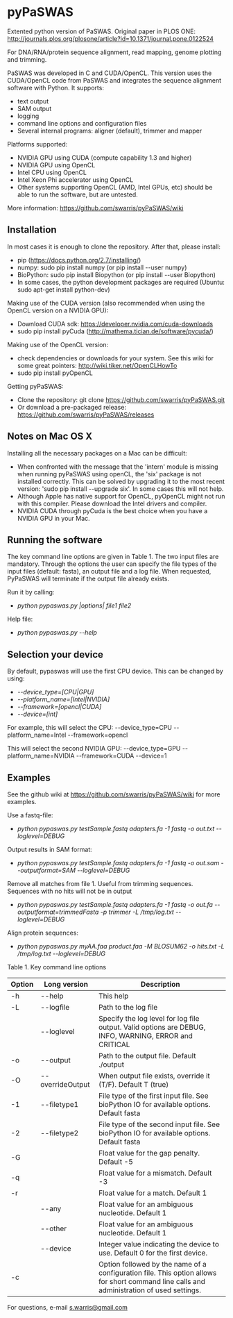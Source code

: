 pyPaSWAS
========

Extented python version of PaSWAS. Original paper in PLOS ONE: http://journals.plos.org/plosone/article?id=10.1371/journal.pone.0122524

For DNA/RNA/protein sequence alignment, read mapping, genome plotting and trimming.

PaSWAS was developed in C and CUDA/OpenCL. This version uses the CUDA/OpenCL code from PaSWAS and integrates the sequence alignment software with Python. It supports:
- text output
- SAM output
- logging
- command line options and configuration files
- Several internal programs: aligner (default), trimmer and mapper

Platforms supported:
- NVIDIA GPU using CUDA (compute capability 1.3 and higher) 
- NVIDIA GPU using OpenCL
- Intel CPU using OpenCL
- Intel Xeon Phi accelerator using OpenCL
- Other systems supporting OpenCL (AMD, Intel GPUs, etc) should be able to run the software, but are untested.

More information: https://github.com/swarris/pyPaSWAS/wiki

Installation
------------
In most cases it is enough to clone the repository. After that, please install:
- pip (https://docs.python.org/2.7/installing/)
- numpy: sudo pip install numpy (or pip install --user numpy)
- BioPython: sudo pip install Biopython (or pip install --user Biopython)
- In some cases, the python development packages are required (Ubuntu: sudo apt-get install python-dev) 

Making use of the CUDA version (also recommended when using the OpenCL version on a NVIDIA GPU):
- Download CUDA sdk: https://developer.nvidia.com/cuda-downloads
- sudo pip install pyCuda (http://mathema.tician.de/software/pycuda/)

Making use of the OpenCL version:
- check dependencies or downloads for your system. See this wiki for some great pointers: http://wiki.tiker.net/OpenCLHowTo
- sudo pip install pyOpenCL

Getting pyPaSWAS:
- Clone the repository: git clone https://github.com/swarris/pyPaSWAS.git
- Or download a pre-packaged release: https://github.com/swarris/pyPaSWAS/releases

Notes on Mac OS X
--------------
Installing all the necessary packages on a Mac can be difficult:
- When confronted with the message that the 'intern' module is missing when running pyPaSWAS using openCL, the 'six' package is not installed correctly. This can be solved by upgrading it to the most recent version: 'sudo pip install --upgrade six'. In some cases this will not help.  
- Although Apple has native support for OpenCL, pyOpenCL might not run with this compiler. Please download the Intel drivers and compiler.
- NVIDIA CUDA through pyCuda is the best choice when you have a NVIDIA GPU in your Mac. 

Running the software
-------------------- 

The key command line options are given in Table 1. The two input files are mandatory. Through the options the user can specify the file types of the input files (default: fasta), an output file and a log file. When requested, PyPaSWAS will terminate if the output file already exists.

Run it by calling:
- *python pypaswas.py |options| file1 file2*

Help file:
- *python pypaswas.py --help*

Selection your device
---------------------
By default, pypaswas will use the first CPU device. This can be changed by using:
- *--device_type=[CPU|GPU]*
- *--platform_name=[Intel|NVIDIA]*
- *--framework=[opencl|CUDA]*
- *--device=[int]*

For example, this will select the CPU: --device_type=CPU --platform_name=Intel --framework=opencl

This will select the second NVIDIA GPU: --device_type=GPU --platform_name=NVIDIA --framework=CUDA --device=1


Examples
--------
See the github wiki at https://github.com/swarris/pyPaSWAS/wiki for more examples.

Use a fastq-file:
- *python pypaswas.py testSample.fastq adapters.fa -1 fastq -o out.txt --loglevel=DEBUG*

Output results in SAM format:
- *python pypaswas.py testSample.fastq adapters.fa -1 fastq -o out.sam --outputformat=SAM --loglevel=DEBUG*

Remove all matches from file 1. Useful from trimming sequences. Sequences with no hits will not be in output
- *python pypaswas.py testSample.fastq adapters.fa -1 fastq -o out.fa --outputformat=trimmedFasta -p trimmer -L /tmp/log.txt --loglevel=DEBUG*

Align protein sequences:
- *python pypaswas.py myAA.faa product.faa -M BLOSUM62 -o hits.txt -L /tmp/log.txt --loglevel=DEBUG*



Table 1. Key command line options

| Option	| Long version	| Description|
| --------- | ------------- | ---------- |
| -h| --help| This help|  
|-L	| --logfile	| Path to the log file| 
|	| --loglevel	| Specify the log level for log file output. Valid options are DEBUG, INFO, WARNING, ERROR and CRITICAL| 
|-o	| --output	| Path to the output file. Default ./output| 
|-O	| --overrideOutput	| When output file exists, override it (T/F). Default T (true) | 
|-1	| --filetype1	| File type of the first input file. See bioPython IO for available options. Default fasta| 
|-2	| --filetype2	| File type of the second input file. See bioPython IO for available options. Default fasta| 
|-G	| 	| Float value for the gap penalty. Default -5| 
|-q	| 	| Float value for a mismatch. Default -3| 
|-r	| 	| Float value for a match. Default 1| 
|	| --any	| Float value for an ambiguous nucleotide. Default 1| 
|	| --other	| Float value for an ambiguous nucleotide. Default 1| 
|	| --device	| Integer value indicating the device to use. Default 0 for the first device. | 
|-c	| 	| Option followed by the name of a configuration file. This option allows for short command line calls and administration of used settings. | 

For questions, e-mail s.warris@gmail.com
